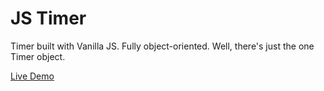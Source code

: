 # JS Timer

Timer built with Vanilla JS.
Fully object-oriented. Well, there's just the one Timer object.

[Live Demo](https://mbwatson.github.io/jsTimer)